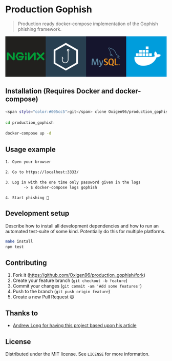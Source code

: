 # Production Gophish

> Production ready docker-compose implementation of the Gophish phishing framework.

![Production Gophish logo](logo.png)

## Installation (Requires **Docker** and **docker-compose**)

```sh
<span style="color:#005cc5">git</span> clone Oxigen96/production_gophish / gh repo clone Oxigen96/production_gophish

cd production_gophish

docker-compose up -d
```

## Usage example

```text
1. Open your browser

2. Go to https://localhost:3333/

3. Log in with the one time only password given in the logs 
        -> $ docker-compose logs gophish

4. Start phishing 🎣
```

<!-- _For more examples and usage, please refer to the [Wiki][wiki]._ -->

## Development setup

Describe how to install all development dependencies and how to run an automated test-suite of some kind. Potentially do this for multiple platforms.

```sh
make install
npm test
```

<!-- ## Release History
* 0.2.1
    * CHANGE: Update docs (module code remains unchanged)
* 0.2.0
    * CHANGE: Remove `setDefaultXYZ()`
    * ADD: Add `init()`
* 0.1.1
    * FIX: Crash when calling `baz()` (Thanks @GenerousContributorName!)
* 0.1.0
    * The first proper release
    * CHANGE: Rename `foo()` to `bar()`
* 0.0.1
    * Work in progress -->

## Contributing

1. Fork it (<https://github.com/Oxigen96/production_gophish/fork>)
2. Create your feature branch (`git checkout -b feature`)
3. Commit your changes (`git commit -am 'Add some features'`)
4. Push to the branch (`git push origin feature`)
5. Create a new Pull Request 😄

## Thanks to

- [Andrew Long for having this project based upon his article](https://medium.com/swlh/production-ready-gophish-with-nginx-mysql-and-docker-68db412d6cdd)

## License

Distributed under the MIT license. See ``LICENSE`` for more information.

[wiki]: https://github.com/Oxigen96/production_gophish/wiki